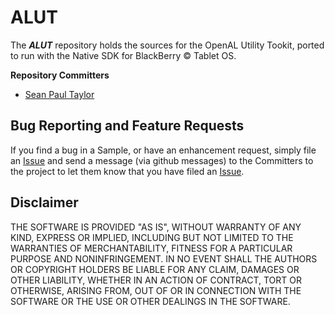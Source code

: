 # ALUT

The _**ALUT**_ repository holds the sources for the OpenAL Utility Tookit, ported to run with the Native SDK for BlackBerry © Tablet OS.


**Repository Committers** 

* [Sean Paul Taylor](https://github.com/seanpaultaylor)


## Bug Reporting and Feature Requests

If you find a bug in a Sample, or have an enhancement request, simply file an [Issue](https://github.com/blackberry/ALUT/issues) and send a message (via github messages) to the Committers to the project to let them know that you have filed an [Issue](https://github.com/blackberry/ALUT/issues).

## Disclaimer

THE SOFTWARE IS PROVIDED "AS IS", WITHOUT WARRANTY OF ANY KIND, EXPRESS OR IMPLIED, INCLUDING BUT NOT LIMITED TO THE WARRANTIES OF MERCHANTABILITY, FITNESS FOR A PARTICULAR PURPOSE AND NONINFRINGEMENT. IN NO EVENT SHALL THE AUTHORS OR COPYRIGHT HOLDERS BE LIABLE FOR ANY CLAIM, DAMAGES OR OTHER LIABILITY, WHETHER IN AN ACTION OF CONTRACT, TORT OR OTHERWISE, ARISING FROM, OUT OF OR IN CONNECTION WITH THE SOFTWARE OR THE USE OR OTHER DEALINGS IN THE SOFTWARE.

